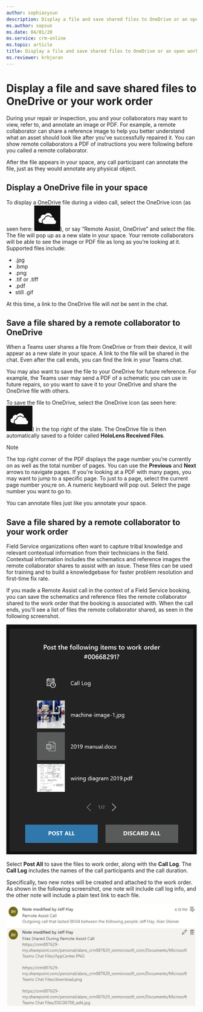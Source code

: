 ```yaml
---
author: sophiasysun
description: Display a file and save shared files to OneDrive or an open work order
ms.author: sopsun
ms.date: 04/01/20
ms.service: crm-online
ms.topic: article
title: Display a file and save shared files to OneDrive or an open work order in Remote Assist on HoloLens
ms.reviewer: krbjoran
---
```


# Display a file and save shared files to OneDrive or your work order

During your repair or inspection, you and your collaborators may want to view, refer to, and annotate an image or PDF. 
For example, a remote collaborator can share a reference image to help you better understand what an asset should look like after you've successfully repaired it. You can show remote collaborators a PDF of instructions you were following before you called a remote collaborator.

After the file appears in your space, any call participant can annotate the file, just as they would annotate any physical object.

## Display a OneDrive file in your space

To display a OneDrive file during a video call, select the OneDrive icon (as seen here: ![OneDrive](media/RAHL_OneDrive.png)), or say “Remote Assist, OneDrive” and select the file. The file will pop up as a new slate in your space. Your remote collaborators will be able to see the image or PDF file as long as you’re looking at it. Supported files include: 
- .jpg
- .bmp 
- .png
- .tif or .tiff 
- .pdf
- still .gif 

At this time, a link to the OneDrive file will *not* be sent in the chat.

## Save a file shared by a remote collaborator to OneDrive

When a Teams user shares a file from OneDrive or from their device, it will appear as a new slate in your space. A link to the file will be shared in the chat. Even after the call ends, you can find the link in your Teams chat. 

You may also want to save the file to your OneDrive for future reference. For example, the Teams user may send a PDF of a schematic you can use in future repairs, so you want to save it to your OneDrive and share the OneDrive file with others. 

To save the file to OneDrive, select the OneDrive icon (as seen here: ![OneDrive](media/RAHL_OneDrive.png)) in the top right of the slate. The OneDrive file is then automatically saved to a folder called **HoloLens Received Files**.

>[!Note]
>The top right corner of the PDF displays the page number you’re currently on as well as the total number of pages. You can use the **Previous** and **Next** arrows to navigate pages. If you're looking at a PDF with many pages, you may want to jump to a specific page. To just to a page, select the current page number you;re on. A numeric keyboard will pop out. Select the page number you want to go to.

You can annotate files just like you annotate your space.

## Save a file shared by a remote collaborator to your work order

Field Service organizations often want to capture tribal knowledge and relevant contextual information from their technicians in the field. Contextual information includes the schematics and reference images the remote collaborator shares to assist with an issue. These files can be used for training and to build a knowledgebase for faster problem resolution and first-time fix rate. 

If you made a Remote Assist call in the context of a Field Service booking, you can save the schematics and reference files the remote collaborator shared to the work order that the booking is associated with. When the call ends, you'll see a list of files the remote collaborator shared, as seen in the following screenshot.

![Screenshot showing Remote Assist in the HoloLens, with a prompt to post files to work order](media/RAHL_PostToWorkOrderPrompt.png)
 
Select **Post All** to save the files to work order, along with the **Call Log**. The **Call Log** includes the names of the call participants and the call duration.

Specifically, two new notes will be created and attached to the work order. As shown in the following screenshot, one note will include call log info, and the other note will include a plain text link to each file. 

![Screenshot showing notes in a Dynamics 365 Field Service work order, with two new notes triggered by Remote Assist calls.](media/FS_NoteCallLogFiles.png)
 
